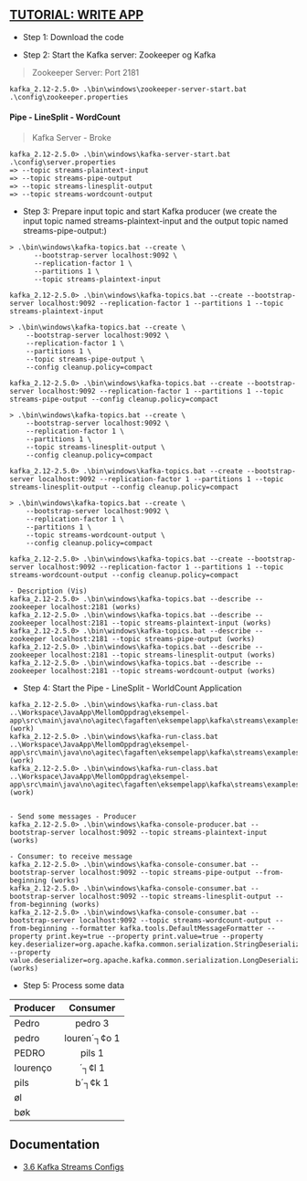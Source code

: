 ## [TUTORIAL: WRITE APP](https://kafka.apache.org/25/documentation/streams/tutorial)

- Step 1: Download the code

- Step 2: Start the Kafka server: Zookeeper og Kafka

> Zookeeper Server: Port 2181

```
kafka_2.12-2.5.0> .\bin\windows\zookeeper-server-start.bat .\config\zookeeper.properties
```

#### Pipe - LineSplit - WordCount

> Kafka Server - Broke

```
kafka_2.12-2.5.0> .\bin\windows\kafka-server-start.bat .\config\server.properties     
=> --topic streams-plaintext-input
=> --topic streams-pipe-output
=> --topic streams-linesplit-output
=> --topic streams-wordcount-output
```

- Step 3: Prepare input topic and start Kafka producer (we create the input topic named streams-plaintext-input and the output topic named streams-pipe-output:)

```
> .\bin\windows\kafka-topics.bat --create \
      --bootstrap-server localhost:9092 \
      --replication-factor 1 \
      --partitions 1 \
      --topic streams-plaintext-input

kafka_2.12-2.5.0> .\bin\windows\kafka-topics.bat --create --bootstrap-server localhost:9092 --replication-factor 1 --partitions 1 --topic streams-plaintext-input

> .\bin\windows\kafka-topics.bat --create \
    --bootstrap-server localhost:9092 \
    --replication-factor 1 \
    --partitions 1 \
    --topic streams-pipe-output \
    --config cleanup.policy=compact

kafka_2.12-2.5.0> .\bin\windows\kafka-topics.bat --create --bootstrap-server localhost:9092 --replication-factor 1 --partitions 1 --topic streams-pipe-output --config cleanup.policy=compact

> .\bin\windows\kafka-topics.bat --create \
    --bootstrap-server localhost:9092 \
    --replication-factor 1 \
    --partitions 1 \
    --topic streams-linesplit-output \
    --config cleanup.policy=compact

kafka_2.12-2.5.0> .\bin\windows\kafka-topics.bat --create --bootstrap-server localhost:9092 --replication-factor 1 --partitions 1 --topic streams-linesplit-output --config cleanup.policy=compact

> .\bin\windows\kafka-topics.bat --create \
    --bootstrap-server localhost:9092 \
    --replication-factor 1 \
    --partitions 1 \
    --topic streams-wordcount-output \
    --config cleanup.policy=compact

kafka_2.12-2.5.0> .\bin\windows\kafka-topics.bat --create --bootstrap-server localhost:9092 --replication-factor 1 --partitions 1 --topic streams-wordcount-output --config cleanup.policy=compact

- Description (Vis)
kafka_2.12-2.5.0> .\bin\windows\kafka-topics.bat --describe --zookeeper localhost:2181 (works)
kafka_2.12-2.5.0> .\bin\windows\kafka-topics.bat --describe --zookeeper localhost:2181 --topic streams-plaintext-input (works)
kafka_2.12-2.5.0> .\bin\windows\kafka-topics.bat --describe --zookeeper localhost:2181 --topic streams-pipe-output (works)
kafka_2.12-2.5.0> .\bin\windows\kafka-topics.bat --describe --zookeeper localhost:2181 --topic streams-linesplit-output (works)
kafka_2.12-2.5.0> .\bin\windows\kafka-topics.bat --describe --zookeeper localhost:2181 --topic streams-wordcount-output (works)

```

- Step 4: Start the Pipe - LineSplit - WorldCount Application

```
kafka_2.12-2.5.0> .\bin\windows\kafka-run-class.bat  ..\Workspace\JavaApp\MellomOppdrag\eksempel-app\src\main\java\no\agitec\fagaften\eksempelapp\kafka\streams\examples\myapp\Line.java (work)
kafka_2.12-2.5.0> .\bin\windows\kafka-run-class.bat  ..\Workspace\JavaApp\MellomOppdrag\eksempel-app\src\main\java\no\agitec\fagaften\eksempelapp\kafka\streams\examples\myapp\LineSplit.java (work)
kafka_2.12-2.5.0> .\bin\windows\kafka-run-class.bat  ..\Workspace\JavaApp\MellomOppdrag\eksempel-app\src\main\java\no\agitec\fagaften\eksempelapp\kafka\streams\examples\myapp\WordCount.java (work)


- Send some messages - Producer
kafka_2.12-2.5.0> .\bin\windows\kafka-console-producer.bat --bootstrap-server localhost:9092 --topic streams-plaintext-input (works)

- Consumer: to receive message
kafka_2.12-2.5.0> .\bin\windows\kafka-console-consumer.bat --bootstrap-server localhost:9092 --topic streams-pipe-output --from-beginning (works)
kafka_2.12-2.5.0> .\bin\windows\kafka-console-consumer.bat --bootstrap-server localhost:9092 --topic streams-linesplit-output --from-beginning (works)
kafka_2.12-2.5.0> .\bin\windows\kafka-console-consumer.bat --bootstrap-server localhost:9092 --topic streams-wordcount-output --from-beginning --formatter kafka.tools.DefaultMessageFormatter --property print.key=true --property print.value=true --property key.deserializer=org.apache.kafka.common.serialization.StringDeserializer --property value.deserializer=org.apache.kafka.common.serialization.LongDeserializer (works)
```

- Step 5: Process some data

| Producer      | Consumer      |
| ------------- |:-------------:|
| Pedro         | pedro   3     |
| pedro         | louren´┐¢o      1      |
| PEDRO         | pils    1     |
| lourenço      | ´┐¢l    1     |
| pils          | b´┐¢k   1     |
| øl            |               |
| bøk           |               |

## Documentation
- [3.6 Kafka Streams Configs](https://kafka.apache.org/25/documentation/#streamsconfigs)